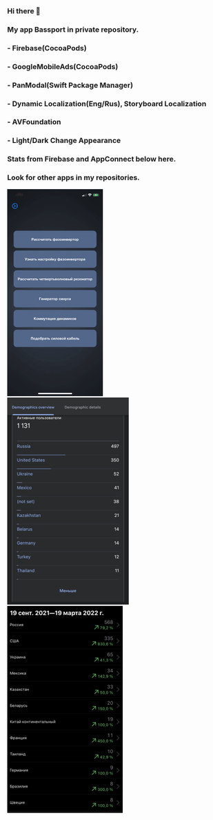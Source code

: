 ### Hi there 👋

### My app Bassport in private repository.  
### - Firebase(CocoaPods)
### - GoogleMobileAds(CocoaPods)
### - PanModal(Swift Package Manager)
### - Dynamic Localization(Eng/Rus), Storyboard Localization
### - AVFoundation
### - Light/Dark Change Appearance
### Stats from Firebase and AppConnect below here.  
### Look for other apps in my repositories.  
![](https://github.com/defolty/defolty/blob/main/ezgif-4-b16aa38653.gif) ![](https://github.com/defolty/defolty/blob/main/ezgif-1-d9928417ab.png) ![](https://github.com/defolty/defolty/blob/main/ezgif-4-ad43470143.png)

<!--
**defolty/defolty** is a ✨ _special_ ✨ repository because its `README.md` (this file) appears on your GitHub profile.

Here are some ideas to get you started:

- 🔭 I’m currently working on ...
- 🌱 I’m currently learning ...
- 👯 I’m looking to collaborate on ...
- 🤔 I’m looking for help with ...
- 💬 Ask me about ...
- 📫 How to reach me: ...
- 😄 Pronouns: ...
- ⚡ Fun fact: ...
-->
